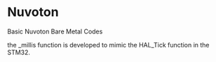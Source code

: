 # Nuvoton
Basic Nuvoton Bare Metal Codes

the _millis function is developed to mimic the HAL_Tick function in the STM32.
